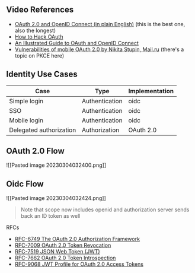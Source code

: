 ## Video References

- [OAuth 2.0 and OpenID Connect (in plain English)](https://www.youtube.com/watch?v=996OiexHze0 "OAuth 2.0 and OpenID Connect (in plain English)") (this is the best one, also the longest)
- [How to Hack OAuth](https://www.youtube.com/watch?v=aU9RsE4fcRM "How to Hack OAuth")
- [An Illustrated Guide to OAuth and OpenID Connect](https://www.youtube.com/watch?v=t18YB3xDfXI "An Illustrated Guide to OAuth and OpenID Connect")
- [Vulnerabilities of mobile OAuth 2.0 by Nikita Stupin, Mail.ru](https://www.youtube.com/watch?v=vjCF_O6aZIg&ab_channel=scrt.insomnihack) (there's a topic on PKCE here)

## Identity Use Cases

| Case | Type | Implementation |
| ----------- | ----------- | ----------- |
| Simple login | Authentication | oidc | 
| SSO | Authentication | oidc | 
| Mobile login | Authentication | oidc | 
| Delegated authorization | Authorization | OAuth 2.0 | 

## OAuth 2.0 Flow

![[Pasted image 20230304032400.png]]

## Oidc Flow
![[Pasted image 20230304032424.png]]
>Note that scope now includes openid and authorization server sends back an ID token as well

RFCs

- [RFC-6749 The OAuth 2.0 Authorization Framework](https://datatracker.ietf.org/doc/html/rfc6749)
- [RFC-7009 OAuth 2.0 Token Revocation](https://datatracker.ietf.org/doc/html/rfc7009)
- [RFC-7519 JSON Web Token (JWT)](https://datatracker.ietf.org/doc/html/rfc7519)
- [RFC-7662 OAuth 2.0 Token Introspection](https://datatracker.ietf.org/doc/html/rfc7662)
- [RFC-9068 JWT Profile for OAuth 2.0 Access Tokens](https://datatracker.ietf.org/doc/html/rfc9068#name-validating-jwt-access-token)